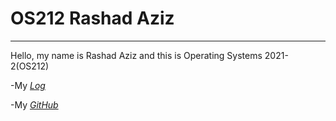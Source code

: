 # **OS212 Rashad Aziz**

---

Hello, my name is Rashad Aziz and this is Operating Systems 2021-2(OS212)

-My *[Log](https://rashadaziz.github.io/os212/TXT/mylog.txt)*

-My *[GitHub](https://github.com/rashadaziz/os212)*
